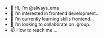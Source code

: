 - 👋 Hi, I’m @always_ema
- 👀 I’m interested in frontend development...
- 🌱 I’m currently learning skills frontend...
- 💞️ I’m looking to collaborate on .group.
- 📫 How to reach me ...

<!---
Emaahs3/Emaahs3 is a ✨ special ✨ repository because its `README.md` (this file) appears on your GitHub profile.
You can click the Preview link to take a look at your changes.
--->
